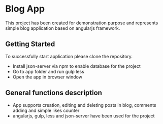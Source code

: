 # Blog App

This project has been created for demonstration purpose and represents simple blog application based on angularjs framework.


## Getting Started

To successfully start application please clone the repository.
* Install json-server via npm to enable database for the project
* Go to app folder and run gulp less
* Open the app in browser window

## General functions description

* App supports creation, editing and deleting posts in blog, comments adding and simple likes counter
* angularjs, gulp, less and json-server have been used for the project